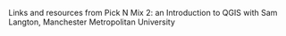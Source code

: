Links and resources from Pick N Mix 2: an Introduction to QGIS with Sam Langton, Manchester Metropolitan University
